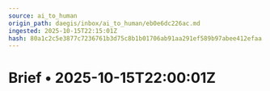 ```yaml
---
source: ai_to_human
origin_path: daegis/inbox/ai_to_human/eb0e6dc226ac.md
ingested: 2025-10-15T22:15:01Z
hash: 80a1c2c5e3877c7236761b3d75c8b1b01706ab91aa291ef589b97abee412efaa
---
```

# Brief • 2025-10-15T22:00:01Z

